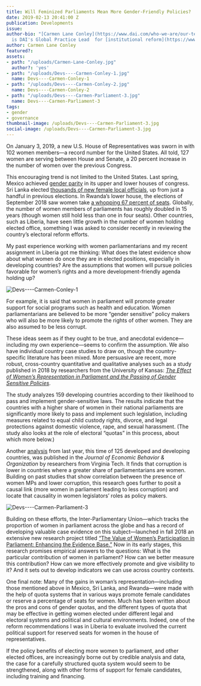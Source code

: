 ```yaml
---
title: Will Feminized Parliaments Mean More Gender-Friendly Policies?
date: 2019-02-13 20:41:00 Z
publication: Developments
issue: 
author-bio: "[Carmen Lane Conley](https://www.dai.com/who-we-are/our-team/carmen-conley)
  is DAI's Global Practice Lead  for [institutional reform](https://www.dai.com/our-work/solutions/governance)."
author: Carmen Lane Conley
featured?: 
assets:
- path: "/uploads/Carmen-Lane-Conley.jpg"
  author?: 'yes'
- path: "/uploads/Devs----Carmen-Conley-1.jpg"
  name: Devs----Carmen-Conley-1
- path: "/uploads/Devs----Carmen-Conley-2.jpg"
  name: Devs----Carmen-Conley-2
- path: "/uploads/Devs----Carmen-Parliament-3.jpg"
  name: Devs----Carmen-Parliament-3
tags:
- gender
- governance
thumbnail-image: /uploads/Devs----Carmen-Parliament-3.jpg
social-image: /uploads/Devs----Carmen-Parliament-3.jpg
---
```


On January 3, 2019, a new U.S. House of Representatives was sworn in with 102 women members—a record number for the United States. All told, 127 women are serving between House and Senate, a 20 percent increase in the number of women over the previous Congress.



 
This encouraging trend is not limited to the United States. Last spring, Mexico achieved [gender parity](https://www.ipu.org/news/news-in-brief/2018-07/mexican-parliament-achieves-gender-parity) in its upper and lower houses of congress. Sri Lanka elected [thousands of new female local officials](https://borgenproject.org/female-political-representation-in-sri-lanka/), up from just a handful in previous elections. In Rwanda’s lower house, the elections of September 2018 saw women take [a whopping 67 percent of seats](https://allafrica.com/stories/201809050028.html). Globally, the number of women members of parliaments has roughly doubled in 15 years (though women still hold less than one in four seats). Other countries, such as Liberia, have seen little growth in the number of women holding elected office, something I was asked to consider recently in reviewing the country’s electoral reform efforts.
 
My past experience working with women parliamentarians and my recent assignment in Liberia got me thinking: What does the latest evidence show about what women do once they are in elected positions, especially in developing countries? Are the assumptions that women will pursue policies favorable for women’s rights and a more development-friendly agenda holding up?
 
![Devs----Carmen-Conley-1](/uploads/Devs----Carmen-Conley-1.jpg "Bangladesh Parliament HE Dr. Shirin Sharmin Chaudhury, left, presenting an honorary plaque to Afghan MP Fawzia Koofi during Koofi's visit to Bangladesh to seek council on how to design anti-harassment legislation for Afghanistan.") 

For example, it is said that women in parliament will promote greater support for social programs such as health and education. Women parliamentarians are believed to be more “gender sensitive” policy makers who will also be more likely to promote the rights of other women. They are also assumed to be less corrupt.

These ideas seem as if they ought to be true, and anecdotal evidence—including my own experience—seems to confirm the assumption. We also have individual country case studies to draw on, though the country-specific literature has been mixed. More persuasive are recent, more robust, cross-country quantitative and qualitative analyses such as a study published in 2018 by researchers from the University of Kansas: *[The Effect of Women’s Representation in Parliament and the Passing of Gender Sensitive Policies](https://www.google.com/search?q=The+Effect+of+Women%E2%80%99s+Representation+in+Parliament+and+the+Passing+of+Gender+Sensitive+Policies&rlz=1C1GCEA_enUS831US832&oq=The+Effect+of+Women%E2%80%99s+Representation+in+Parliament+and+the+Passing+of+Gender+Sensitive+Policies&aqs=chrome..69i57.6025790j0j4&sourceid=chrome&ie=UTF-8)*.

The study analyzes 159 developing countries according to their likelihood to pass and implement gender-sensitive laws. The results indicate that the countries with a higher share of women in their national parliaments are significantly more likely to pass and implement such legislation, including measures related to equal child custody rights, divorce, and legal protections against domestic violence, rape, and sexual harassment. (The study also looks at the role of electoral “quotas” in this process, about which more below.) 

Another [analysis](https://www.sciencedaily.com/releases/2018/06/180615094850.htm) from last year, this time of 125 developed and developing countries, was published in the *Journal of Economic Behavior & Organization* by researchers from Virginia Tech. It finds that corruption is lower in countries where a greater share of parliamentarians are women. Building on past studies that show correlation between the presence of women MPs and lower corruption, this research goes further to posit a causal link (more women in parliament leading to less corruption) and locate that causality in women legislators’ roles as policy makers.

![Devs----Carmen-Parliament-3](/uploads/Devs----Carmen-Parliament-3.jpg "Hon. Chandrani Bandara, front right, Chair of the Women’s Caucus of the Parliament of Sri Lanka and Minister of Women and Child Affairs, leads participants in the May 2017 Seminar for Empowerment of Women in singing the national anthem.") 

Building on these efforts, the Inter-Parliamentary Union—which tracks the proportion of women in parliament across the globe and has a record of developing valuable case evidence on this subject—launched in fall 2018 an extensive new research project titled [“The Value of Women’s Participation in Parliament: Enhancing the Evidence Base.”](https://www.ipu.org/sites/default/files/documents/ipu_wip_study_2018_tor_21sept18.pdf) Now in its early stages, this research promises empirical answers to the questions: What is the particular contribution of women in parliament? How can we better measure this contribution? How can we more effectively promote and give visibility to it? And it sets out to develop indicators we can use across country contexts.
  
One final note: Many of the gains in woman’s representation—including those mentioned above in Mexico, Sri Lanka, and Rwanda—were made with the help of quota systems that in various ways promote female candidates or reserve a percentage of seats for women. Much has been written about the pros and cons of gender quotas, and the different types of quota that may be effective in getting women elected under different legal and electoral systems and political and cultural environments. Indeed, one of the reform recommendations I was in Liberia to evaluate involved the current political support for reserved seats for women in the house of representatives. 

If the policy benefits of electing more women to parliament, and other elected offices, are increasingly borne out by credible analysis and data, the case for a carefully structured quota system would seem to be strengthened, along with other forms of support for female candidates, including training and financing.
